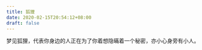 ```yaml
---
title: 狐狸
date: 2020-02-15T20:54:12+08:00
draft: false
---
```


梦见狐狸，代表你身边的人正在为了你着想隐暪着一个秘密，亦小心身旁有小人。

